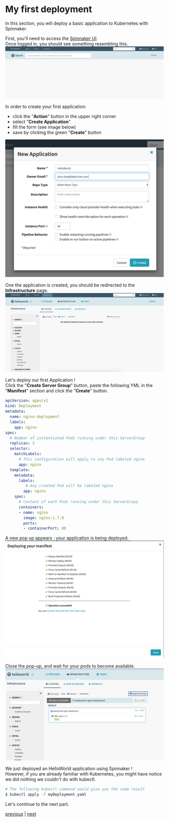 # My first deployment
In this section, you will deploy a basic application to Kubernetes with Spinnaker.

First, you'll need to access the [Spinnaker UI](http://someSpinnakerUI.com).  
Once logged in, you should see something resembling this.  
![Spinnaker homePage](homePage.png)

In order to create your first application: 
- click the "**Action**" button in the upper right corner
- select "**Create Application**"
- fill the form (see image below)
- save by clicking the green "**Create**" button

![Spinnaker application creation form](applicationForm.png)

One the application is created, you should be redirected to the **Infrastructure** page.
![Infrastructure page for the application HelloWorld](infraHomePage.png)

Let's deploy our first Application !  
Click the "**Create Server Group**" button, paste the following YML in the "**Manifest**" section and click the "**Create**" button.
```yaml
apiVersion: apps/v1
kind: Deployment
metadata:
  name: nginx-deployment
  labels:
    app: nginx
spec:
  # Number of instantiated Pods running under this ServerGroup
  replicas: 3
  selector:
    matchLabels:
      # This configuration will apply to any Pod labeled nginx
      app: nginx
  template:
    metadata:
      labels:
         # Any created Pod will be labeled nginx
        app: nginx
    spec:
      # Content of each Pods running under this ServerGroup
      containers:
      - name: nginx
        image: nginx:1.7.9
        ports:
        - containerPort: 80
```

A new pop up appears : your application is being deployed.
![Infrastructure page for the application HelloWorld](manifestDeployed.png)

Close the pop-up, and wait for your pods to become available.
![Your first application is deployed](appDeployed.png)

We just deployed an HelloWorld application using Spinnaker !  
However, if you are already familiar with Kubernetes, you might have notice we did nothing we couldn't do with kubectl.
```bash
# The following kubectl command would give you the same result
$ kubectl apply -f myDeployment.yaml
```

Let's continue to the next part.

[previous](../getStarted.md) | [next](../../part2/exercise1/README.md)
